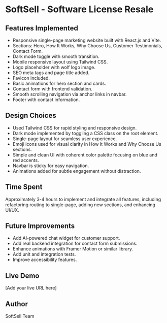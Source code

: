 # SoftSell - Software License Resale

## Features Implemented
- Responsive single-page marketing website built with React.js and Vite.
- Sections: Hero, How It Works, Why Choose Us, Customer Testimonials, Contact Form.
- Dark mode toggle with smooth transition.
- Mobile responsive layout using Tailwind CSS.
- Logo placeholder with wolf logo image.
- SEO meta tags and page title added.
- Favicon included.
- Basic animations for hero section and cards.
- Contact form with frontend validation.
- Smooth scrolling navigation via anchor links in navbar.
- Footer with contact information.

## Design Choices
- Used Tailwind CSS for rapid styling and responsive design.
- Dark mode implemented by toggling a CSS class on the root element.
- Single-page layout for seamless user experience.
- Emoji icons used for visual clarity in How It Works and Why Choose Us sections.
- Simple and clean UI with coherent color palette focusing on blue and red accents.
- Navbar is sticky for easy navigation.
- Animations added for subtle engagement without distraction.

## Time Spent
Approximately 3-4 hours to implement and integrate all features, including refactoring routing to single-page, adding new sections, and enhancing UI/UX.

## Future Improvements
- Add AI-powered chat widget for customer support.
- Add real backend integration for contact form submissions.
- Enhance animations with Framer Motion or similar library.
- Add unit and integration tests.
- Improve accessibility features.

## Live Demo
[Add your live URL here]

## Author
SoftSell Team
